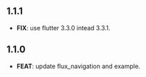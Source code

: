 ## 1.1.1

 - **FIX**: use flutter 3.3.0 intead 3.3.1.

## 1.1.0

 - **FEAT**: update flux_navigation and example.

